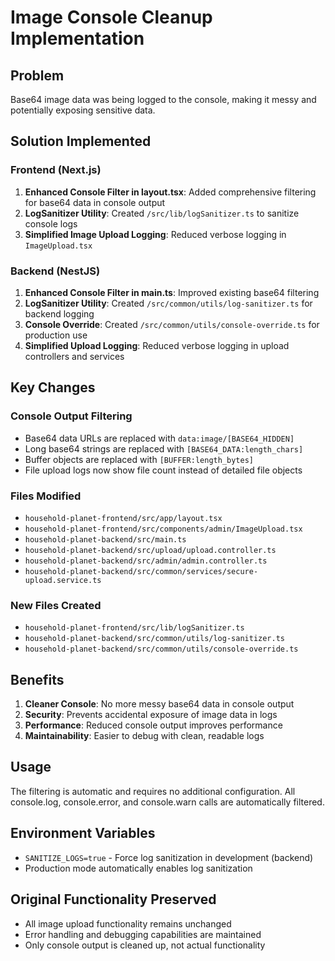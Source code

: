 # Image Console Cleanup Implementation

## Problem
Base64 image data was being logged to the console, making it messy and potentially exposing sensitive data.

## Solution Implemented

### Frontend (Next.js)
1. **Enhanced Console Filter in layout.tsx**: Added comprehensive filtering for base64 data in console output
2. **LogSanitizer Utility**: Created `/src/lib/logSanitizer.ts` to sanitize console logs
3. **Simplified Image Upload Logging**: Reduced verbose logging in `ImageUpload.tsx`

### Backend (NestJS)
1. **Enhanced Console Filter in main.ts**: Improved existing base64 filtering
2. **LogSanitizer Utility**: Created `/src/common/utils/log-sanitizer.ts` for backend logging
3. **Console Override**: Created `/src/common/utils/console-override.ts` for production use
4. **Simplified Upload Logging**: Reduced verbose logging in upload controllers and services

## Key Changes

### Console Output Filtering
- Base64 data URLs are replaced with `data:image/[BASE64_HIDDEN]`
- Long base64 strings are replaced with `[BASE64_DATA:length_chars]`
- Buffer objects are replaced with `[BUFFER:length_bytes]`
- File upload logs now show file count instead of detailed file objects

### Files Modified
- `household-planet-frontend/src/app/layout.tsx`
- `household-planet-frontend/src/components/admin/ImageUpload.tsx`
- `household-planet-backend/src/main.ts`
- `household-planet-backend/src/upload/upload.controller.ts`
- `household-planet-backend/src/admin/admin.controller.ts`
- `household-planet-backend/src/common/services/secure-upload.service.ts`

### New Files Created
- `household-planet-frontend/src/lib/logSanitizer.ts`
- `household-planet-backend/src/common/utils/log-sanitizer.ts`
- `household-planet-backend/src/common/utils/console-override.ts`

## Benefits
1. **Cleaner Console**: No more messy base64 data in console output
2. **Security**: Prevents accidental exposure of image data in logs
3. **Performance**: Reduced console output improves performance
4. **Maintainability**: Easier to debug with clean, readable logs

## Usage
The filtering is automatic and requires no additional configuration. All console.log, console.error, and console.warn calls are automatically filtered.

## Environment Variables
- `SANITIZE_LOGS=true` - Force log sanitization in development (backend)
- Production mode automatically enables log sanitization

## Original Functionality Preserved
- All image upload functionality remains unchanged
- Error handling and debugging capabilities are maintained
- Only console output is cleaned up, not actual functionality